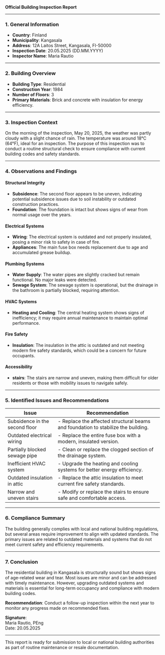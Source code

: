 

**Official Building Inspection Report**

---

### 1. General Information  
- **Country**: Finland  
- **Municipality**: Kangasala  
- **Address**: 12A Laitos Street, Kangasala, FI-50000  
- **Inspection Date**: 20.05.2025 (DD.MM.YYYY)  
- **Inspector Name**: Maria Rautio  

---

### 2. Building Overview  
- **Building Type**: Residential  
- **Construction Year**: 1984  
- **Number of Floors**: 3  
- **Primary Materials**: Brick and concrete with insulation for energy efficiency.  

---

### 3. Inspection Context  
On the morning of the inspection, May 20, 2025, the weather was partly cloudy with a slight chance of rain. The temperature was around 18°C (64°F), ideal for an inspection. The purpose of this inspection was to conduct a routine structural check to ensure compliance with current building codes and safety standards.

---

### 4. Observations and Findings  

#### Structural Integrity  
- **Subsidence**: The second floor appears to be uneven, indicating potential subsidence issues due to soil instability or outdated construction practices.  
- **Foundation**: The foundation is intact but shows signs of wear from normal usage over the years.  

#### Electrical Systems  
- **Wiring**: The electrical system is outdated and not properly insulated, posing a minor risk to safety in case of fire.  
- **Appliances**: The main fuse box needs replacement due to age and accumulated grease buildup.  

#### Plumbing Systems  
- **Water Supply**: The water pipes are slightly cracked but remain functional. No major leaks were detected.  
- **Sewage System**: The sewage system is operational, but the drainage in the bathroom is partially blocked, requiring attention.  

#### HVAC Systems  
- **Heating and Cooling**: The central heating system shows signs of inefficiency; it may require annual maintenance to maintain optimal performance.  

#### Fire Safety  
- **Insulation**: The insulation in the attic is outdated and not meeting modern fire safety standards, which could be a concern for future occupants.  

#### Accessibility  
- **stairs**: The stairs are narrow and uneven, making them difficult for older residents or those with mobility issues to navigate safely.  

---

### 5. Identified Issues and Recommendations  

| **Issue**                     | **Recommendation**                                                                 |
|-------------------------------|------------------------------------------------------------------------------------|
| Subsidence in the second floor | - Replace the affected structural beams and foundation to stabilize the building.    |
| Outdated electrical wiring      | - Replace the entire fuse box with a modern, insulated version.                    |
| Partially blocked sewage pipe  | - Clean or replace the clogged section of the drainage system.                    |
| Inefficient HVAC system        | - Upgrade the heating and cooling systems for better energy efficiency.            |
| Outdated insulation in attic   | - Replace the attic insulation to meet current fire safety standards.              |
| Narrow and uneven stairs       | - Modify or replace the stairs to ensure safe and comfortable access.             |

---

### 6. Compliance Summary  
The building generally complies with local and national building regulations, but several areas require improvement to align with updated standards. The primary issues are related to outdated materials and systems that do not meet current safety and efficiency requirements.

---

### 7. Conclusion  
The residential building in Kangasala is structurally sound but shows signs of age-related wear and tear. Most issues are minor and can be addressed with timely maintenance. However, upgrading outdated systems and materials is essential for long-term occupancy and compliance with modern building codes.  

**Recommendation**: Conduct a follow-up inspection within the next year to monitor any progress made on recommended fixes.  

**Signature**:  
Maria Rautio, PEng  
Date: 20.05.2025  

--- 

This report is ready for submission to local or national building authorities as part of routine maintenance or resale documentation.